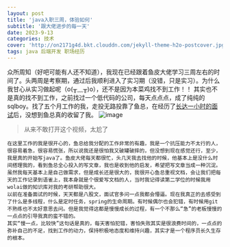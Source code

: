 ```yaml
---
layout: post
title: 'java入职三周，体验如何'
subtitle: '跟大佬进步的每一天'
date: 2023-9-13
categories: 技术 
cover: 'http://on2171g4d.bkt.clouddn.com/jekyll-theme-h2o-postcover.jpg'
tags: java 后端开发 职场经历
---
```


  众所周知（好吧可能有人还不知道），我现在已经跟着鱼皮大佬学习三周左右的时间了。头两周是考察期，通过后我顺利进入了实习期（没错，只是实习）。为什么我甘心从实习做起呢（o(╥﹏╥)o），还不是因为本菜鸡找不到工作！！
  其实也不是真的找不到工作，之前找过一个低代码的公司，每天点点点，成了纯纯的sqlboy。找了五个月工作的我，走投无路投靠了鱼总，在经历了[长达一小时的面试]((https://www.bilibili.com/video/BV1Gj411m71P/?spm_id_from=333.999.0.0))后，没想到鱼总真的收留了我。
  ![image](https://github.com/Stringzwb/Stringzwb.github.io/assets/103347797/67341876-34de-41ce-a73f-82d8f94ef67e)
> 从来不敢打开这个视频，太尬了

    在这里工作的我是很开心的，鱼总给我分配的工作非常的有趣，我是一个抗压能力不太行的人，很容易着急，很容易慌张，所以说我还是很怕我又破罐破摔的，但没想到现在感觉还行，至少，我是真的开始写java了。鱼皮大佬每天都很忙，头几天我去找他的时候，他基本上是没什么时间搭理我的，看到鱼总全心投入的写文章，我也是收到他的启发，希望把写文章当成一种沉淀。
    虽然我每天基本上是自己做需求，但是成长还是很大的，我很开心鱼总重视文档，会让我们把每天的工作记录到语雀上，我本身就是个很爱写文档的人，当时我记得读第二学位的时候我用wolai做的知识库对我的考研帮助很大。
    以前在准备面试的时候，天天都是八股文，面试官多问一点我都会懵逼。现在我真正的去感受到了什么是多线程，什么是定时任务，spring的生命周期。有时候偶尔也会犯错，有时候用git不熟练也不太好意思去问。但是我觉得这都是慢慢成长的过程，有一个不那么“急”的老板慢慢的一点点的引导我真的蛮不错的。
    其实“慢一点，比较快”这句话是真的，每天害怕犯错，害怕失败其实是很浪费时间的，一点点的弥补自己的不足，找到工作的动力，保持积极地态度和维持兴趣，其实才是一个程序员长久生存的根本。
